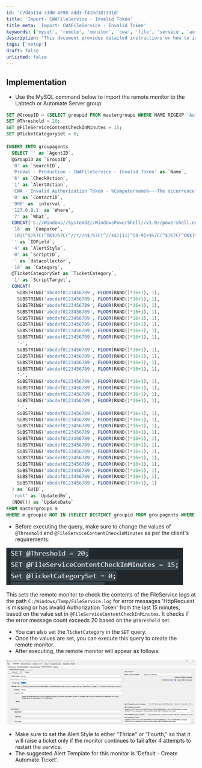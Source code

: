 ```yaml
---
id: 'c7d4a134-33d0-4598-add3-f41bd187331d'
title: 'Import- CWAFileService - Invalid Token'
title_meta: 'Import- CWAFileService - Invalid Token'
keywords: ['mysql', 'remote', 'monitor', 'cwa', 'file', 'service', 'authorization', 'token']
description: 'This document provides detailed instructions on how to implement a remote monitor for the CWA File Service using MySQL. It includes SQL commands to set up the monitor, adjust thresholds, and configure alerts based on specific error messages in the logs. Ensure that the settings are tailored to meet client requirements for effective monitoring and alerting.'
tags: ['setup']
draft: false
unlisted: false
---
```


## Implementation

- Use the MySQL command below to import the remote monitor to the Labtech or Automate Server group.

```sql
SET @GroupID = (SELECT groupid FROM mastergroups WHERE NAME REGEXP 'Automate Server|Labtech Server' AND fullname LIKE 'Service Plans%');
SET @Threshold = 20;
SET @FileServiceContentCheckInMinutes = 15;
SET @TicketCategorySet = 0;

INSERT INTO groupagents 
  SELECT '' as `AgentID`,
  @GroupID as `GroupID`,
  '0' as `SearchID`,
  'ProVal - Production - CWAFileService - Invalid Token' as `Name`,
  '6' as `CheckAction`,
  '1' as `AlertAction`,
  'CWA - Invalid Authorization Token - %Computername%~~~The occurrence(s) of an Invalid Token Authorization error within the logs C://Windows//Temp//FileService.log is fixed after restarting the CWAFileService.!!!CWA - Invalid Authorization Token - %Computername%~~~The %computername% (Automate) Server is currently reporting an Invalid Token Authorization error within the logs C://Windows//Temp//FileService.log. The occurrences are %RESULT%. Typically, restarting the CWAFileService resolves this, but we have attempted to restart the service 4 times and the errors persist after every restart.' as `AlertMessage`,
  '0' as `ContactID`,
  '900' as `interval`,
  '127.0.0.1' as `Where`,
  '7' as `What`,
  CONCAT('C://Windows//System32//WindowsPowerShell//v1.0//powershell.exe -ExecutionPolicy Bypass -Command \"$threshold = ', @Threshold, ';$path = ''C://Windows//Temp//FileService.log''; if (Test-Path $path) { $content = foreach ( $line in $(Get-Content -path $path | Where-Object { $_ -match ''HttpRequest is missing or has invalid Authorization Token'' } ) ) { $line }; $problems = foreach ($err in $content) { if ($err -match '' - (([0-9]{1,2}/){2}[0-9]{4} ([0-9]{1,2}:){2}[0-9]{1,2} [AP]M) -'') { if ([DateTime]$matches[1] -ge (Get-Date).AddMinutes(-', @FileServiceContentCheckInMinutes, ')) {$err} } } if ($problems.count -ge $threshold) { Restart-Service -Name ''CWAFileService'' -Force -ErrorAction SilentlyContinue -WarningAction SilentlyContinue; return $problems.count}}/\"') as `DataOut`,
  '16' as `Comparor`,
  '10|(^$)%7C(^OK$)%7C(^//r//n$)%7C(^//s$)|11|^[0-9]+$%7C(^$)%7C(^OK$)%7C(^//r//n$)%7C(^//s$)|10|^[0-9]+$' as `DataIn`,
  '' as `IDField`,
  '4' as `AlertStyle`,
  '0' as `ScriptID`,
  '' as `datacollector`,
  '18' as `Category`,
  @TicketCategorySet as `TicketCategory`,
  '1' as `ScriptTarget`,
  CONCAT(
    SUBSTRING('abcdef0123456789', FLOOR(RAND()*16+1), 1),
    SUBSTRING('abcdef0123456789', FLOOR(RAND()*16+1), 1),
    SUBSTRING('abcdef0123456789', FLOOR(RAND()*16+1), 1),
    SUBSTRING('abcdef0123456789', FLOOR(RAND()*16+1), 1),
    SUBSTRING('abcdef0123456789', FLOOR(RAND()*16+1), 1),
    SUBSTRING('abcdef0123456789', FLOOR(RAND()*16+1), 1),
    SUBSTRING('abcdef0123456789', FLOOR(RAND()*16+1), 1),
    SUBSTRING('abcdef0123456789', FLOOR(RAND()*16+1), 1),
    '-',
    SUBSTRING('abcdef0123456789', FLOOR(RAND()*16+1), 1),
    SUBSTRING('abcdef0123456789', FLOOR(RAND()*16+1), 1),
    SUBSTRING('abcdef0123456789', FLOOR(RAND()*16+1), 1),
    SUBSTRING('abcdef0123456789', FLOOR(RAND()*16+1), 1),
    '-',
    SUBSTRING('abcdef0123456789', FLOOR(RAND()*16+1), 1),
    SUBSTRING('abcdef0123456789', FLOOR(RAND()*16+1), 1),
    SUBSTRING('abcdef0123456789', FLOOR(RAND()*16+1), 1),
    SUBSTRING('abcdef0123456789', FLOOR(RAND()*16+1), 1),
    '-',
    SUBSTRING('abcdef0123456789', FLOOR(RAND()*16+1), 1),
    SUBSTRING('abcdef0123456789', FLOOR(RAND()*16+1), 1),
    SUBSTRING('abcdef0123456789', FLOOR(RAND()*16+1), 1),
    SUBSTRING('abcdef0123456789', FLOOR(RAND()*16+1), 1),
    SUBSTRING('abcdef0123456789', FLOOR(RAND()*16+1), 1),
    SUBSTRING('abcdef0123456789', FLOOR(RAND()*16+1), 1),
    SUBSTRING('abcdef0123456789', FLOOR(RAND()*16+1), 1),
    SUBSTRING('abcdef0123456789', FLOOR(RAND()*16+1), 1),
    SUBSTRING('abcdef0123456789', FLOOR(RAND()*16+1), 1),
    SUBSTRING('abcdef0123456789', FLOOR(RAND()*16+1), 1),
    SUBSTRING('abcdef0123456789', FLOOR(RAND()*16+1), 1),
    SUBSTRING('abcdef0123456789', FLOOR(RAND()*16+1), 1)
  ) as `GUID`,
  'root' as `UpdatedBy`,
  (NOW()) as `UpdateDate`
FROM mastergroups m
WHERE m.groupid NOT IN (SELECT DISTINCT groupid FROM groupagents WHERE `Name` = 'ProVal - Production - CWAFileService - Invalid Token') AND m.groupid = @GroupID;
```

- Before executing the query, make sure to change the values of `@Threshold` and `@FileServiceContentCheckInMinutes` as per the client's requirements:

![Image](../../../static/img/Import--CWAFileService---Invalid-Token/image_1.png)

This sets the remote monitor to check the contents of the FileService logs at the path `C:/Windows/Temp/FileService.log` for error messages 'HttpRequest is missing or has invalid Authorization Token' from the last 15 minutes, based on the value set in `@FileServiceContentCheckInMinutes`. It checks if the error message count exceeds 20 based on the `@Threshold` set.

- You can also set the `TicketCategory` in the `SET` query.
- Once the values are set, you can execute this query to create the remote monitor.
- After executing, the remote monitor will appear as follows:

![Image](../../../static/img/Import--CWAFileService---Invalid-Token/image_2.png)

- Make sure to set the Alert Style to either "Thrice" or "Fourth," so that it will raise a ticket only if the monitor continues to fail after 4 attempts to restart the service.
- The suggested Alert Template for this monitor is 'Default - Create Automate Ticket'.



